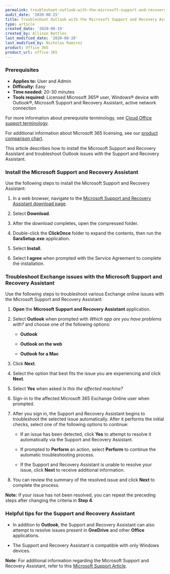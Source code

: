 ```yaml
---
permalink: troubleshoot-outlook-with-the-microsoft-support-and-recovery-assistant/
audit_date: '2020-08-25'
title: Troubleshoot Outlook with the Microsoft Support and Recovery Assistant
type: article
created_date: '2020-08-19'
created_by: Allison Battles
last_modified_date: '2020-08-20'
last_modified_by: Nicholas Ramirez
product: Office 365
product_url: office-365
---
```


### Prerequisites 

- **Applies to:** User and Admin
- **Difficulty:** Easy
- **Time needed:** 20-30 minutes
- **Tools required:** Licensed Microsoft 365&reg; user, Windows&reg; device with Outlook&reg;, Microsoft Support and Recovery Assistant, active network connection

For more information about prerequisite terminology, see [Cloud Office support terminology](/how-to/cloud-office-support-terminology).

For additional information about Microsoft 365 licensing, see our [product comparison chart](https://www.rackspace.com/sites/default/files/2020-06/Rackspace-Data-Sheet-Microsoft-365-Plans-and-Pricing-Sheet-CLO-TSK-1487.pdf).

This article describes how to install the Microsoft Support and Recovery Assistant and troubleshoot Outlook issues with the Support and Recovery Assistant.

### Install the Microsoft Support and Recovery Assistant

Use the following steps to install the Microsoft Support and Recovery Assistant:

1. In a web browser, navigate to the [Microsoft Support and Recovery Assistant download page](https://www.microsoft.com/en-us/download/100607).

2. Select **Download**.

3. After the download completes, open the compressed folder.

4. Double-click the **ClickOnce** folder to expand the contents, then run the **SaraSetup.exe** application.

5. Select **Install**.

6. Select **I agree** when prompted with the Service Agreement to complete the installation.


### Troubleshoot Exchange issues with the Microsoft Support and Recovery Assistant


Use the following steps to troubleshoot various Exchange online issues with the Microsoft Support and Recovery Assistant:

1. **Open** the **Microsoft Support and Recovery Assistant** application.

2. Select **Outlook** when prompted with *Which app are you have problems with?* and choose one of the following options:

     - **Outlook**

     - **Outlook on the web**

     - **Outlook for a Mac**

3. Click **Next**.

4. Select the option that best fits the issue you are experiencing and click **Next**.

5. Select **Yes** when asked *Is this the affected machine?*

6. Sign-in to the affected Microsoft 365 Exchange Online user when prompted.

7. After you sign in, the Support and Recovery Assistant begins to troubleshoot the selected issue automatically. After it
   performs the initial checks, select one of the following options to continue:

     - If an issue has been detected, click **Yes** to attempt to resolve it automatically via the Support and Recovery Assistant.

     - If prompted to **Perform** an action, select **Perform** to continue the automatic troubleshooting process.

     - If the Support and Recovery Assistant is unable to resolve your issue, click **Next** to receive additional information.

8. You can review the summary of the resolved issue and click **Next** to complete the process.

**Note:** If your issue has not been resolved, you can repeat the preceding steps after changing the criteria in **Step 4**.

### Helpful tips for the Support and Recovery Assistant


- In addition to **Outlook**, the Support and Recovery Assistant can also attempt to resolve issues present in **OneDrive** and other **Office** applications.

- The Support and Recovery Assistant is compatible with only Windows devices.

**Note**: For additional information regarding the Microsoft Support and Recovery Assistant, refer to this [Microsoft Support Article](https://support.microsoft.com/en-us/office/about-the-microsoft-support-and-recovery-assistant-e90bb691-c2a7-4697-a94f-88836856c72f).
